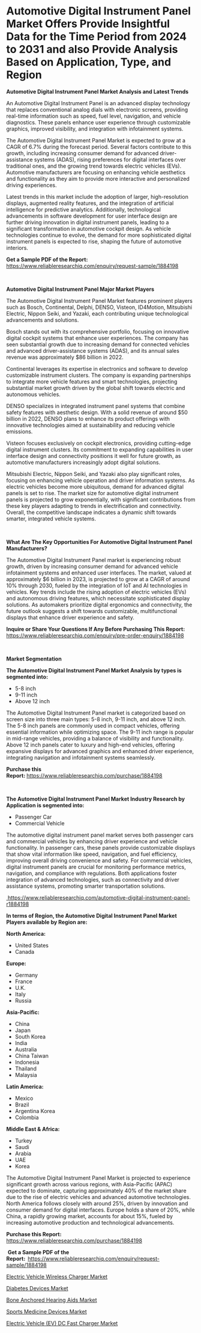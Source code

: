 <p><h1>Automotive Digital Instrument Panel Market Offers Provide Insightful Data for the Time Period from 2024 to 2031 and also Provide Analysis Based on Application, Type, and Region</h1></p><p><strong>Automotive Digital Instrument Panel Market Analysis and Latest Trends</strong></p>
<p><p>An Automotive Digital Instrument Panel is an advanced display technology that replaces conventional analog dials with electronic screens, providing real-time information such as speed, fuel level, navigation, and vehicle diagnostics. These panels enhance user experience through customizable graphics, improved visibility, and integration with infotainment systems.</p><p>The Automotive Digital Instrument Panel Market is expected to grow at a CAGR of 6.7% during the forecast period. Several factors contribute to this growth, including increasing consumer demand for advanced driver-assistance systems (ADAS), rising preferences for digital interfaces over traditional ones, and the growing trend towards electric vehicles (EVs). Automotive manufacturers are focusing on enhancing vehicle aesthetics and functionality as they aim to provide more interactive and personalized driving experiences.</p><p>Latest trends in this market include the adoption of larger, high-resolution displays, augmented reality features, and the integration of artificial intelligence for predictive analytics. Additionally, technological advancements in software development for user interface design are further driving innovation in digital instrument panels, leading to a significant transformation in automotive cockpit design. As vehicle technologies continue to evolve, the demand for more sophisticated digital instrument panels is expected to rise, shaping the future of automotive interiors.</p></p>
<p><strong>Get a Sample PDF of the Report:&nbsp;</strong> <a href="https://www.reliableresearchiq.com/enquiry/request-sample/1884198?utm_campaign=104&utm_medium=2&utm_source=Github&utm_content=ia&utm_term=04112024&utm_id=automotive-digital-instrument-panel">https://www.reliableresearchiq.com/enquiry/request-sample/1884198</a></p>
<p>&nbsp;</p>
<p><strong>Automotive Digital Instrument Panel Major Market Players</strong></p>
<p><p>The Automotive Digital Instrument Panel Market features prominent players such as Bosch, Continental, Delphi, DENSO, Visteon, ID4Motion, Mitsubishi Electric, Nippon Seiki, and Yazaki, each contributing unique technological advancements and solutions. </p><p>Bosch stands out with its comprehensive portfolio, focusing on innovative digital cockpit systems that enhance user experiences. The company has seen substantial growth due to increasing demand for connected vehicles and advanced driver-assistance systems (ADAS), and its annual sales revenue was approximately $86 billion in 2022. </p><p>Continental leverages its expertise in electronics and software to develop customizable instrument clusters. The company is expanding partnerships to integrate more vehicle features and smart technologies, projecting substantial market growth driven by the global shift towards electric and autonomous vehicles. </p><p>DENSO specializes in integrated instrument panel systems that combine safety features with aesthetic design. With a solid revenue of around $50 billion in 2022, DENSO plans to enhance its product offerings with innovative technologies aimed at sustainability and reducing vehicle emissions. </p><p>Visteon focuses exclusively on cockpit electronics, providing cutting-edge digital instrument clusters. Its commitment to expanding capabilities in user interface design and connectivity positions it well for future growth, as automotive manufacturers increasingly adopt digital solutions. </p><p>Mitsubishi Electric, Nippon Seiki, and Yazaki also play significant roles, focusing on enhancing vehicle operation and driver information systems. As electric vehicles become more ubiquitous, demand for advanced digital panels is set to rise. The market size for automotive digital instrument panels is projected to grow exponentially, with significant contributions from these key players adapting to trends in electrification and connectivity. Overall, the competitive landscape indicates a dynamic shift towards smarter, integrated vehicle systems.</p></p>
<p>&nbsp;</p>
<p><strong>What Are The Key Opportunities For Automotive Digital Instrument Panel Manufacturers?</strong></p>
<p><p>The Automotive Digital Instrument Panel market is experiencing robust growth, driven by increasing consumer demand for advanced vehicle infotainment systems and enhanced user interfaces. The market, valued at approximately $6 billion in 2023, is projected to grow at a CAGR of around 10% through 2030, fueled by the integration of IoT and AI technologies in vehicles. Key trends include the rising adoption of electric vehicles (EVs) and autonomous driving features, which necessitate sophisticated display solutions. As automakers prioritize digital ergonomics and connectivity, the future outlook suggests a shift towards customizable, multifunctional displays that enhance driver experience and safety.</p></p>
<p><strong>Inquire or Share Your Questions If Any Before Purchasing This Report:</strong> <a href="https://www.reliableresearchiq.com/enquiry/pre-order-enquiry/1884198?utm_campaign=104&utm_medium=2&utm_source=Github&utm_content=ia&utm_term=04112024&utm_id=automotive-digital-instrument-panel">https://www.reliableresearchiq.com/enquiry/pre-order-enquiry/1884198</a></p>
<p>&nbsp;</p>
<p><strong>Market Segmentation</strong></p>
<p><strong>The Automotive Digital Instrument Panel Market Analysis by types is segmented into:</strong></p>
<p><ul><li>5-8 inch</li><li>9-11 inch</li><li>Above 12 inch</li></ul></p>
<p><p>The Automotive Digital Instrument Panel market is categorized based on screen size into three main types: 5-8 inch, 9-11 inch, and above 12 inch. The 5-8 inch panels are commonly used in compact vehicles, offering essential information while optimizing space. The 9-11 inch range is popular in mid-range vehicles, providing a balance of visibility and functionality. Above 12 inch panels cater to luxury and high-end vehicles, offering expansive displays for advanced graphics and enhanced driver experience, integrating navigation and infotainment systems seamlessly.</p></p>
<p><strong>Purchase this Report:&nbsp;</strong><a href="https://www.reliableresearchiq.com/purchase/1884198?utm_campaign=104&utm_medium=2&utm_source=Github&utm_content=ia&utm_term=04112024&utm_id=automotive-digital-instrument-panel">https://www.reliableresearchiq.com/purchase/1884198</a></p>
<p>&nbsp;</p>
<p><strong>The Automotive Digital Instrument Panel Market Industry Research by Application is segmented into:</strong></p>
<p><ul><li>Passenger Car</li><li>Commercial Vehicle</li></ul></p>
<p><p>The automotive digital instrument panel market serves both passenger cars and commercial vehicles by enhancing driver experience and vehicle functionality. In passenger cars, these panels provide customizable displays that show vital information like speed, navigation, and fuel efficiency, improving overall driving convenience and safety. For commercial vehicles, digital instrument panels are crucial for monitoring performance metrics, navigation, and compliance with regulations. Both applications foster integration of advanced technologies, such as connectivity and driver assistance systems, promoting smarter transportation solutions.</p></p>
<p><a href="https://www.reliableresearchiq.com/automotive-digital-instrument-panel-r1884198?utm_campaign=104&utm_medium=2&utm_source=Github&utm_content=ia&utm_term=04112024&utm_id=automotive-digital-instrument-panel">&nbsp;https://www.reliableresearchiq.com/automotive-digital-instrument-panel-r1884198</a></p>
<p><strong>In terms of Region, the Automotive Digital Instrument Panel Market Players available by Region are:</strong></p>
<p>
    <p> <strong> North America: </strong>
        <ul>
            <li>United States</li>
            <li>Canada</li>
        </ul>
        </p> 
    <p> <strong> Europe: </strong>
        <ul>
            <li>Germany</li>
            <li>France</li>
            <li>U.K.</li>
            <li>Italy</li>
            <li>Russia</li>
        </ul>
        </p> 
    <p> <strong> Asia-Pacific: </strong>
        <ul>
            <li>China</li>
            <li>Japan</li>
            <li>South Korea</li>
            <li>India</li>
            <li>Australia</li>
            <li>China Taiwan</li>
            <li>Indonesia</li>
            <li>Thailand</li>
            <li>Malaysia</li>
        </ul>
        </p> 
    <p> <strong> Latin America: </strong>
        <ul>
            <li>Mexico</li>
            <li>Brazil</li>
            <li>Argentina Korea</li>
            <li>Colombia</li>
        </ul>
        </p> 
    <p> <strong> Middle East & Africa: </strong>
        <ul>
            <li>Turkey</li>
            <li>Saudi</li>
            <li>Arabia</li>
            <li>UAE</li>
            <li>Korea</li>
        </ul>
    </p>
    </p>
<p><p>The Automotive Digital Instrument Panel Market is projected to experience significant growth across various regions, with Asia-Pacific (APAC) expected to dominate, capturing approximately 40% of the market share due to the rise of electric vehicles and advanced automotive technologies. North America follows closely with around 25%, driven by innovation and consumer demand for digital interfaces. Europe holds a share of 20%, while China, a rapidly growing market, accounts for about 15%, fueled by increasing automotive production and technological advancements.</p></p>
<p><strong>Purchase this Report: </strong><a href="https://www.reliableresearchiq.com/purchase/1884198?utm_campaign=104&utm_medium=2&utm_source=Github&utm_content=ia&utm_term=04112024&utm_id=automotive-digital-instrument-panel">https://www.reliableresearchiq.com/purchase/1884198</a></p>
<p>&nbsp;<strong>Get a Sample PDF of the Report:&nbsp;&nbsp;</strong><a href="https://www.reliableresearchiq.com/enquiry/request-sample/1884198?utm_campaign=104&utm_medium=2&utm_source=Github&utm_content=ia&utm_term=04112024&utm_id=automotive-digital-instrument-panel">https://www.reliableresearchiq.com/enquiry/request-sample/1884198</a></p>
<p><strong></strong></p>
<p><p><a href="https://github.com/halkoitweden3/Market-Research-Report-List-1/blob/main/electric-vehicle-wireless-charger-market.md?utm_campaign=104&utm_medium=2&utm_source=Github&utm_content=ia&utm_term=04112024&utm_id=automotive-digital-instrument-panel">Electric Vehicle Wireless Charger Market</a></p><p><a href="https://issuu.com/reportprime-2/docs/diabetes-devices-market-size-2030.p_727f2f6edaa9dc?utm_campaign=104&utm_medium=2&utm_source=Github&utm_content=ia&utm_term=04112024&utm_id=automotive-digital-instrument-panel">Diabetes Devices Market</a></p><p><a href="https://issuu.com/reportprime-2/docs/bone-anchored-hearing-aids-market-s_ffa6469185e2e3?utm_campaign=104&utm_medium=2&utm_source=Github&utm_content=ia&utm_term=04112024&utm_id=automotive-digital-instrument-panel">Bone Anchored Hearing Aids Market</a></p><p><a href="https://issuu.com/reportprime-2/docs/sports-medicine-devices-market-size_2d7f5769a51eb1?utm_campaign=104&utm_medium=2&utm_source=Github&utm_content=ia&utm_term=04112024&utm_id=automotive-digital-instrument-panel">Sports Medicine Devices Market</a></p><p><a href="https://github.com/rozh43oreder/Market-Research-Report-List-1/blob/main/electric-vehicle-ev-dc-fast-charger-market.md?utm_campaign=104&utm_medium=2&utm_source=Github&utm_content=ia&utm_term=04112024&utm_id=automotive-digital-instrument-panel">Electric Vehicle (EV) DC Fast Charger Market</a></p></p>